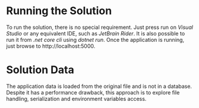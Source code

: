# Running the Solution
To run the solution, there is no special requirement. Just press run on _Visual Studio_ or any equivalent IDE, such as _JetBrain Rider_.
It is also possible to run it from _.net core cli_ using _dotnet run_.
Once the application is running, just browse to http://localhost:5000.

# Solution Data
The application data is loaded from the original file and is not in a database. Despite it has a performance drawback, this approach is to explore file handling, serialization and environment variables access.
